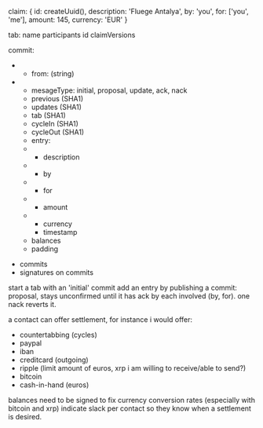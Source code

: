 claim:
  {
    id: createUuid(),
    description: 'Fluege Antalya',
    by: 'you', for: ['you', 'me'],
    amount: 145,
    currency: 'EUR'
  }
  
tab:
  name
  participants
  id
  claimVersions
  
commit:
* - from: (string)
* - mesageType: initial, proposal, update, ack, nack
  - previous (SHA1)
  - updates (SHA1)
  - tab (SHA1)
  - cycleIn (SHA1)
  - cycleOut (SHA1)
  - entry:
  * - description
  * - by
  * - for
  * - amount
  * - currency
    - timestamp
  - balances
  - padding
  
- commits
- signatures on commits

start a tab with an 'initial' commit
add an entry by publishing a commit: proposal, stays unconfirmed until it has ack by each involved (by, for). one nack reverts it.

a contact can offer settlement, for instance i would offer:
* countertabbing (cycles)
* paypal
* iban
* creditcard (outgoing)
* ripple (limit amount of euros, xrp i am willing to receive/able to send?)
* bitcoin
* cash-in-hand (euros)

balances need to be signed to fix currency conversion rates (especially with bitcoin and xrp)
indicate slack per contact so they know when a settlement is desired.